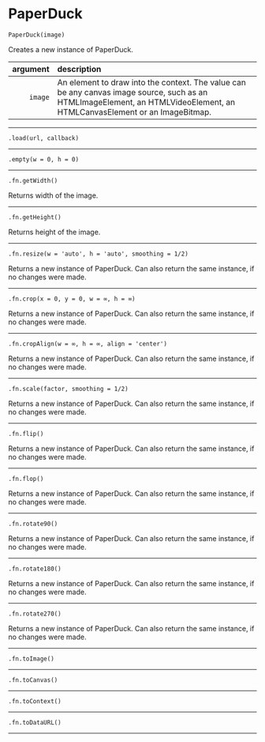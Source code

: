 # PaperDuck

`PaperDuck(image)`

Creates a new instance of PaperDuck.

| argument | description |
| ---: | :--- |
| `image` | An element to draw into the context. The value can be any canvas image source, such as an HTMLImageElement, an HTMLVideoElement, an HTMLCanvasElement or an ImageBitmap. |

---

`.load(url, callback)`

---

`.empty(w = 0, h = 0)`

---

`.fn.getWidth()`

Returns width of the image.

---

`.fn.getHeight()`

Returns height of the image.

---

`.fn.resize(w = 'auto', h = 'auto', smoothing = 1/2)`

Returns a new instance of PaperDuck. Can also return the same instance, if no changes were made.

---

`.fn.crop(x = 0, y = 0, w = ∞, h = ∞)`

Returns a new instance of PaperDuck. Can also return the same instance, if no changes were made.

---

`.fn.cropAlign(w = ∞, h = ∞, align = 'center')`

Returns a new instance of PaperDuck. Can also return the same instance, if no changes were made.

---

`.fn.scale(factor, smoothing = 1/2)`

Returns a new instance of PaperDuck. Can also return the same instance, if no changes were made.

---

`.fn.flip()`

Returns a new instance of PaperDuck. Can also return the same instance, if no changes were made.

---

`.fn.flop()`

Returns a new instance of PaperDuck. Can also return the same instance, if no changes were made.

---

`.fn.rotate90()`

Returns a new instance of PaperDuck. Can also return the same instance, if no changes were made.

---

`.fn.rotate180()`

Returns a new instance of PaperDuck. Can also return the same instance, if no changes were made.

---

`.fn.rotate270()`

Returns a new instance of PaperDuck. Can also return the same instance, if no changes were made.

---

`.fn.toImage()`

---

`.fn.toCanvas()`

---

`.fn.toContext()`

---

`.fn.toDataURL()`

---
